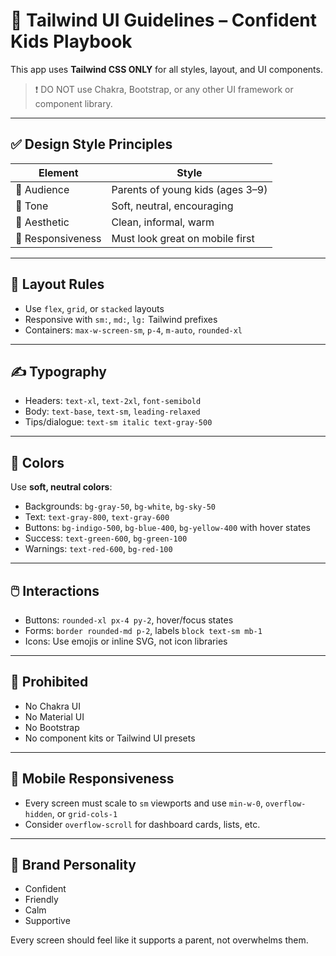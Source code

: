# 🎨 Tailwind UI Guidelines – Confident Kids Playbook

This app uses **Tailwind CSS ONLY** for all styles, layout, and UI components.

> ❗ DO NOT use Chakra, Bootstrap, or any other UI framework or component library.

---

## ✅ Design Style Principles

| Element           | Style                              |
|-------------------|-------------------------------------|
| 🧒 Audience       | Parents of young kids (ages 3–9)    |
| 🎨 Tone           | Soft, neutral, encouraging          |
| 🧼 Aesthetic       | Clean, informal, warm               |
| 📱 Responsiveness | Must look great on mobile first     |

---

## 🧱 Layout Rules

- Use `flex`, `grid`, or `stacked` layouts
- Responsive with `sm:`, `md:`, `lg:` Tailwind prefixes
- Containers: `max-w-screen-sm`, `p-4`, `m-auto`, `rounded-xl`

---

## ✍️ Typography

- Headers: `text-xl`, `text-2xl`, `font-semibold`
- Body: `text-base`, `text-sm`, `leading-relaxed`
- Tips/dialogue: `text-sm italic text-gray-500`

---

## 🎨 Colors

Use **soft, neutral colors**:
- Backgrounds: `bg-gray-50`, `bg-white`, `bg-sky-50`
- Text: `text-gray-800`, `text-gray-600`
- Buttons: `bg-indigo-500`, `bg-blue-400`, `bg-yellow-400` with hover states
- Success: `text-green-600`, `bg-green-100`
- Warnings: `text-red-600`, `bg-red-100`

---

## 🖱️ Interactions

- Buttons: `rounded-xl px-4 py-2`, hover/focus states
- Forms: `border rounded-md p-2`, labels `block text-sm mb-1`
- Icons: Use emojis or inline SVG, not icon libraries

---

## 🛑 Prohibited

- No Chakra UI
- No Material UI
- No Bootstrap
- No component kits or Tailwind UI presets

---

## 🧪 Mobile Responsiveness

- Every screen must scale to `sm` viewports and use `min-w-0`, `overflow-hidden`, or `grid-cols-1`
- Consider `overflow-scroll` for dashboard cards, lists, etc.

---

## 🧘 Brand Personality

- Confident
- Friendly
- Calm
- Supportive

Every screen should feel like it supports a parent, not overwhelms them.

